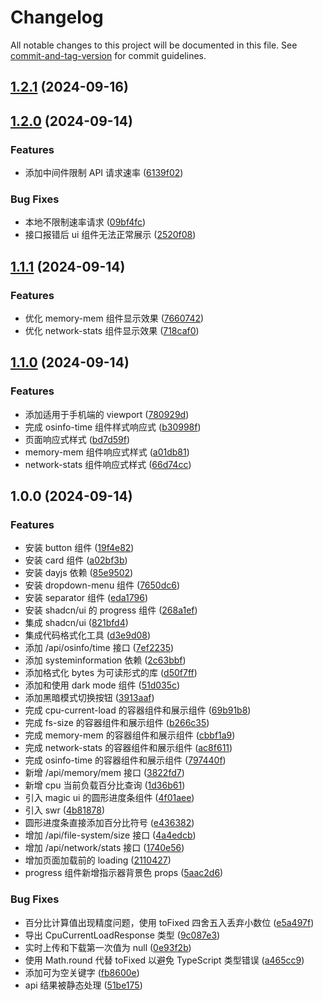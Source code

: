 # Changelog

All notable changes to this project will be documented in this file. See [commit-and-tag-version](https://github.com/absolute-version/commit-and-tag-version) for commit guidelines.

## [1.2.1](https://github.com/myesn/system-performance-dashboard/compare/v1.2.0...v1.2.1) (2024-09-16)

## [1.2.0](https://github.com/myesn/system-performance-dashboard/compare/v1.1.1...v1.2.0) (2024-09-14)


### Features

* 添加中间件限制 API 请求速率 ([6139f02](https://github.com/myesn/system-performance-dashboard/commit/6139f0250be330386ed9dbed8030fa0b96838a0f))


### Bug Fixes

* 本地不限制速率请求 ([09bf4fc](https://github.com/myesn/system-performance-dashboard/commit/09bf4fcb64e4257b1bb3c038b846baab8af72692))
* 接口报错后 ui 组件无法正常展示 ([2520f08](https://github.com/myesn/system-performance-dashboard/commit/2520f08339db6c9b0df9825203b0750701e1d10b))

## [1.1.1](https://github.com/myesn/system-performance-dashboard/compare/v1.1.0...v1.1.1) (2024-09-14)


### Features

* 优化 memory-mem 组件显示效果 ([7660742](https://github.com/myesn/system-performance-dashboard/commit/76607425eec6bf496868a635dd2021939a22d536))
* 优化 network-stats 组件显示效果 ([718caf0](https://github.com/myesn/system-performance-dashboard/commit/718caf0aca944a55958156c746e9298476cad5e6))

## [1.1.0](https://github.com/myesn/system-performance-dashboard/compare/v1.0.0...v1.1.0) (2024-09-14)


### Features

* 添加适用于手机端的 viewport ([780929d](https://github.com/myesn/system-performance-dashboard/commit/780929d2b8b4f1d1dc50bbcb73206c3ba4f243f6))
* 完成 osinfo-time 组件样式响应式 ([b30998f](https://github.com/myesn/system-performance-dashboard/commit/b30998fd4dd493775c3fe9fdcda92075af6f0422))
* 页面响应式样式 ([bd7d59f](https://github.com/myesn/system-performance-dashboard/commit/bd7d59f971b84a0459d97420390b173ba00db2ab))
* memory-mem 组件响应式样式 ([a01db81](https://github.com/myesn/system-performance-dashboard/commit/a01db81d5e15985ee7cb1c94040e114d14461032))
* network-stats 组件响应式样式 ([66d74cc](https://github.com/myesn/system-performance-dashboard/commit/66d74cc16f8e31fbd033a5f3b384a41d7711da02))

## 1.0.0 (2024-09-14)


### Features

* 安装 button 组件 ([19f4e82](https://github.com/myesn/system-performance-dashboard/commit/19f4e82eb7721113c1976c5487de963e3b1117e2))
* 安装 card 组件 ([a02bf3b](https://github.com/myesn/system-performance-dashboard/commit/a02bf3b337d6e7c3f45a7ba6bef767ecb379a958))
* 安装 dayjs 依赖 ([85e9502](https://github.com/myesn/system-performance-dashboard/commit/85e9502e4ae2c29f4e23df3f076b5169cecf0eff))
* 安装 dropdown-menu 组件 ([7650dc6](https://github.com/myesn/system-performance-dashboard/commit/7650dc684980e93f13690e46d030bbc84ecc4a0d))
* 安装 separator 组件 ([eda1796](https://github.com/myesn/system-performance-dashboard/commit/eda1796a1452791393574295ccc8c34db4ea2fec))
* 安装 shadcn/ui 的 progress 组件 ([268a1ef](https://github.com/myesn/system-performance-dashboard/commit/268a1efe180e675f0f17dd5202f8fd8893f01a52))
* 集成 shadcn/ui ([821bfd4](https://github.com/myesn/system-performance-dashboard/commit/821bfd4487ca42deea8ed4e68653dcbc3674f162))
* 集成代码格式化工具 ([d3e9d08](https://github.com/myesn/system-performance-dashboard/commit/d3e9d08fdcfbc249c6ca177b03f4a7e89c840cc0))
* 添加 /api/osinfo/time 接口 ([7ef2235](https://github.com/myesn/system-performance-dashboard/commit/7ef2235b7032cb2003c3638c0d9a2c44be2b3026))
* 添加 systeminformation 依赖 ([2c63bbf](https://github.com/myesn/system-performance-dashboard/commit/2c63bbfc2a1465a050c920113431e4ab8d49af80))
* 添加格式化 bytes 为可读形式的库 ([d50f7ff](https://github.com/myesn/system-performance-dashboard/commit/d50f7ffa8534f78ad2528b084d7392ca57caa20d))
* 添加和使用 dark mode 组件 ([51d035c](https://github.com/myesn/system-performance-dashboard/commit/51d035c0e15fed477bff9e6fd16d28b5e559b330))
* 添加黑暗模式切换按钮 ([3913aaf](https://github.com/myesn/system-performance-dashboard/commit/3913aaf8413db7cb76edcae150505ac2a645db47))
* 完成 cpu-current-load 的容器组件和展示组件 ([69b91b8](https://github.com/myesn/system-performance-dashboard/commit/69b91b845f66e5a4ec1317c1e9d61ded3b75bc16))
* 完成 fs-size 的容器组件和展示组件 ([b266c35](https://github.com/myesn/system-performance-dashboard/commit/b266c35dc9c8593b7f740494d30773bc803fe3d8))
* 完成 memory-mem 的容器组件和展示组件 ([cbbf1a9](https://github.com/myesn/system-performance-dashboard/commit/cbbf1a9f4f7dafb8b005b6a4962b9a06cf93900a))
* 完成 network-stats 的容器组件和展示组件 ([ac8f611](https://github.com/myesn/system-performance-dashboard/commit/ac8f611d0906ef0a45f0f2bca3950ae03594f599))
* 完成 osinfo-time 的容器组件和展示组件 ([797440f](https://github.com/myesn/system-performance-dashboard/commit/797440f9f9839d18e92f0049284b8591771f4f8d))
* 新增 /api/memory/mem 接口 ([3822fd7](https://github.com/myesn/system-performance-dashboard/commit/3822fd72238413de3e31123b8cc61aad2edbe6fa))
* 新增 cpu 当前负载百分比查询 ([1d36b61](https://github.com/myesn/system-performance-dashboard/commit/1d36b6121967e76a81e8ef8cac6b3a1656fb34ad))
* 引入 magic ui 的圆形进度条组件 ([4f01aee](https://github.com/myesn/system-performance-dashboard/commit/4f01aee856b2c899c2341a0fbfade1b8bf8d434f))
* 引入 swr ([4b81878](https://github.com/myesn/system-performance-dashboard/commit/4b818787f545311f605919b4ebdfc0eb1db9b10b))
* 圆形进度条直接添加百分比符号 ([e436382](https://github.com/myesn/system-performance-dashboard/commit/e4363822800eb0e283908ecd30d2f263939879e0))
* 增加 /api/file-system/size 接口 ([4a4edcb](https://github.com/myesn/system-performance-dashboard/commit/4a4edcb65bd5b889d64ea7e4781bf02c08fb5f3a))
* 增加 /api/network/stats 接口 ([1740e56](https://github.com/myesn/system-performance-dashboard/commit/1740e562baca8f3476a24ccf341504b09bbe8704))
* 增加页面加载前的 loading ([2110427](https://github.com/myesn/system-performance-dashboard/commit/21104272c659cbbec460eeb18382fbfa69a3209d))
* progress 组件新增指示器背景色 props ([5aac2d6](https://github.com/myesn/system-performance-dashboard/commit/5aac2d65bb8edefa0fa72b1f2117dbcce1211885))


### Bug Fixes

* 百分比计算值出现精度问题，使用 toFixed 四舍五入丢弃小数位 ([e5a497f](https://github.com/myesn/system-performance-dashboard/commit/e5a497f05dc7631a7ee4b23094d06a1ccd80b1bf))
* 导出 CpuCurrentLoadResponse  类型 ([9c087e3](https://github.com/myesn/system-performance-dashboard/commit/9c087e31c69947d9ef7d4cf2a5460728973e855d))
* 实时上传和下载第一次值为 null ([0e93f2b](https://github.com/myesn/system-performance-dashboard/commit/0e93f2b34bb193556aa6dd23d8207e09379ac14e))
* 使用 Math.round 代替 toFixed 以避免 TypeScript 类型错误 ([a465cc9](https://github.com/myesn/system-performance-dashboard/commit/a465cc9926312a4732d62098b29a77c3b1bf66ba))
* 添加可为空关键字 ([fb8600e](https://github.com/myesn/system-performance-dashboard/commit/fb8600e20e40019a9c0910a2333b5456b1138e48))
* api 结果被静态处理 ([51be175](https://github.com/myesn/system-performance-dashboard/commit/51be1752f1e07ab29fc3e4fb250e09115a6b3ef5))
